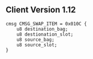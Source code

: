 ## Client Version 1.12

```rust,ignore
cmsg CMSG_SWAP_ITEM = 0x010C {
    u8 destination_bag;    
    u8 destionation_slot;    
    u8 source_bag;    
    u8 source_slot;    
}

```
